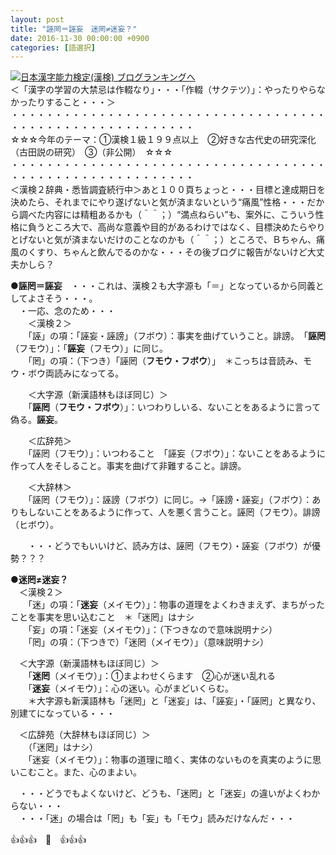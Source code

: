 ```yaml
---
layout: post
title: "誣罔＝誣妄　迷罔≠迷妄？"
date: 2016-11-30 00:00:00 +0900
categories: [語選択]
---
```


[![](/syuusyuu9701/assets/images/誣罔＝誣妄-迷罔≠迷妄？-br_c_3028_1.gif)](http://blog.with2.net/link.php?1659096:3028 "日本漢字能力検定(漢検) ブログランキングへ")[日本漢字能力検定(漢検) ブログランキングへ](http://blog.with2.net/link.php?1659096:3028)  
＜「漢字の学習の大禁忌は作輟なり」・・・「作輟（サクテツ）」：やったりやらなかったりすること・・・＞  
・・・・・・・・・・・・・・・・・・・・・・・・・・・・・・・・・・・・・・・・・・・・・・・・・・・・・・・・・  
☆☆☆今年のテーマ：①漢検１級１９９点以上　②好きな古代史の研究深化（古田説の研究）　③（非公開）　☆☆☆　　  
・・・・・・・・・・・・・・・・・・・・・・・・・・・・・・・・・・・・・・・・・・・・・・・・・・・・・・・・・  
＜漢検２辞典・悉皆調査続行中＞あと１００頁ちょっと・・・目標と達成期日を決めたら、それまでにやり遂げないと気が済まないという“痛風”性格・・・だから調べた内容には精粗あるかも（＾＾；）“満点ねらい”も、案外に、こういう性格に負うところ大で、高尚な意義や目的があるわけではなく、目標決めたらやりとげないと気が済まないだけのことなのかも（＾＾；）ところで、Ｂちゃん、痛風のくすり、ちゃんと飲んでるのかな・・・その後ブログに報告がないけど大丈夫かしら？  
  
**●誣罔＝誣妄**　・・・これは、漢検２も大字源も「＝」となっているから同義としてよさそう・・・。  
　・一応、念のため・・・  
　　＜漢検２＞  
　　「誣」の項：「誣妄・誣謗」（フボウ）：事実を曲げていうこと。誹謗。　「**誣罔**（フモウ）」：「**誣妄**（フモウ）」に同じ。  
　　「罔」の項：（下つき）「誣罔（**フモウ・フボウ**）」　＊こっちは音読み、モウ・ボウ両読みになってる。  
  
　　＜大字源（新漢語林もほぼ同じ）＞  
　　「**誣罔**（**フモウ・フボウ**）」：いつわりしいる、ないことをあるように言って偽る。**誣妄**。  
  
　　＜広辞苑＞  
　　「誣罔（フモウ）」：いつわること　「誣妄（フボウ）」：ないことをあるように作って人をそしること。事実を曲げて非難すること。誹謗。  
  
　　＜大辞林＞  
　　「誣罔（フモウ）」：誣謗（フボウ）に同じ。→「誣謗・誣妄」（フボウ）：ありもしないことをあるように作って、人を悪く言うこと。誣罔（フモウ）。誹謗（ヒボウ）。  
  
　　・・・どうでもいいけど、読み方は、誣罔（フモウ）・誣妄（フボウ）が優勢？？？  
  
**●迷罔≠迷妄？**  
　＜漢検２＞  
　　「迷」の項：「**迷妄**（メイモウ）」：物事の道理をよくわきまえず、まちがったことを事実を思い込むこと　＊「迷罔」はナシ  
　　「妄」の項：「迷妄（メイモウ）」：（下つきなので意味説明ナシ）  
　　「罔」の項：（下つきで）「迷罔（メイモウ）」（意味説明ナシ）  
  
　＜大字源（新漢語林もほぼ同じ）＞  
　　「**迷罔**（メイモウ）」：①まよわせくらます　②心が迷い乱れる  
　　「**迷妄**（メイモウ）」：心の迷い。心がまどいくらむ。  
　　＊大字源も新漢語林も「迷罔」と「迷妄」は、「誣妄」・「誣罔」と異なり、別建てになっている・・・  
  
　＜広辞苑（大辞林もほぼ同じ）＞  
　　（「迷罔」はナシ）  
　　「迷妄（メイモウ）」：物事の道理に暗く、実体のないものを真実のように思いこむこと。また、心のまよい。  
  
　・・・どうでもよくないけど、どうも、「迷罔」と「迷妄」の違いがよくわからない・・・  
　・・・「迷」の場合は「罔」も「妄」も「モウ」読みだけなんだ・・・　  
  
  
👍👍👍　🐒　👍👍👍  
　　　　　　　  
  
　　　
